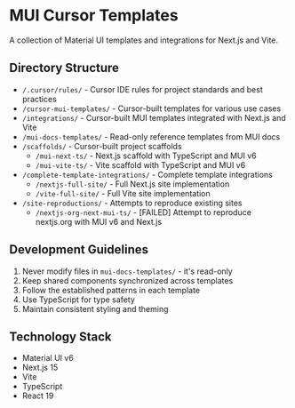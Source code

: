 # MUI Cursor Templates

A collection of Material UI templates and integrations for Next.js and Vite.

## Directory Structure

- `/.cursor/rules/` - Cursor IDE rules for project standards and best practices
- `/cursor-mui-templates/` - Cursor-built templates for various use cases
- `/integrations/` - Cursor-built MUI templates integrated with Next.js and Vite
- `/mui-docs-templates/` - Read-only reference templates from MUI docs
- `/scaffolds/` - Cursor-built project scaffolds
  - `/mui-next-ts/` - Next.js scaffold with TypeScript and MUI v6
  - `/mui-vite-ts/` - Vite scaffold with TypeScript and MUI v6
- `/complete-template-integrations/` - Complete template integrations
  - `/nextjs-full-site/` - Full Next.js site implementation
  - `/vite-full-site/` - Full Vite site implementation
- `/site-reproductions/` - Attempts to reproduce existing sites
  - `/nextjs-org-next-mui-ts/` - [FAILED] Attempt to reproduce nextjs.org with MUI v6 and Next.js

## Development Guidelines

1. Never modify files in `mui-docs-templates/` - it's read-only
2. Keep shared components synchronized across templates
3. Follow the established patterns in each template
4. Use TypeScript for type safety
5. Maintain consistent styling and theming

## Technology Stack

- Material UI v6
- Next.js 15
- Vite
- TypeScript
- React 19 